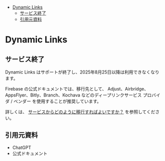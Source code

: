 - [Dynamic Links](#dynamic-links)
  - [サービス終了](#サービス終了)
  - [引用元資料](#引用元資料)


# Dynamic Links

## サービス終了

Dynamic Links はサポートが終了し、2025年8月25日以降は利用できなくなります。

Firebase の公式ドキュメントでは、移行先として、 Adjust、Airbridge、AppsFlyer、Bitly、Branch、Kochava などのディープリンクサービス プロバイダ / ベンダー を使用することが推奨しています。

詳しくは、 [サービスからどのように移行すればよいですか？](https://firebase.google.com/support/dynamic-links-faq?hl=ja&authuser=0&_gl=1*glmwgj*_ga*MTI0NDIwMTYwNC4xNzM0NDQ0NjYz*_ga_CW55HF8NVT*MTc0NjY3MTU5Ni4xOC4xLjE3NDY2NzMzNjUuNTYuMC4w#how_should_i_migrate_from_the_service) を参照してください。


## 引用元資料

- ChatGPT
- 公式ドキュメント



